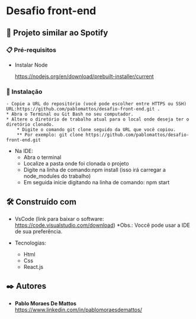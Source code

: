 # Desafio front-end


## 🚀 Projeto similar ao Spotify
	
 
### 📋 Pré-requisitos

- Instalar Node 

	https://nodejs.org/en/download/prebuilt-installer/current


### 🔧 Instalação

 	- Copie a URL do repositório (você pode escolher entre HTTPS ou SSH) URL:https://github.com/pablomattos/desafio-front-end.git .
	* Abra o Terminal ou Git Bash no seu computador.
	* Altere o diretório de trabalho atual para o local onde deseja ter o diretório clonado.
        * Digite o comando git clone seguido da URL que você copiou. 
		** Por exemplo: git clone https://github.com/pablomattos/desafio-front-end.git

  - Na IDE:
      * Abra o terminal
      * Localize a pasta onde foi clonada o projeto
      * Digite na linha de comando:npm install (isso irá carregar a node_modules do trabalho)
      * Em seguida inicie digitando na linha de comando: npm start


## 🛠️ Construído com

- VsCode (link para baixar o software: https://code.visualstudio.com/download)
	*Obs.: Voccê pode usar a IDE de sua preferência.

- Tecnologias:
  	* Html
	* Css
	* React.js



## ✒️ Autores

* **Pablo Moraes De Mattos** https://www.linkedin.com/in/pablomoraesdemattos/

  
